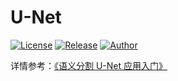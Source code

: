 # U-Net

[![License](https://img.shields.io/badge/license-Apache%202-blue.svg)](./LICENSE)
[![Release](https://img.shields.io/badge/release-v1.0-blue)](https://github.com/JoveH-H/U-Net/releases/tag/v1.0)
[![Author](https://img.shields.io/badge/Author-Jove-%2300a8ff)](https://github.com/JoveH-H)

详情参考：[《语义分割 U-Net 应用入门》](https://joveh-h.blog.csdn.net/article/details/125791300)
